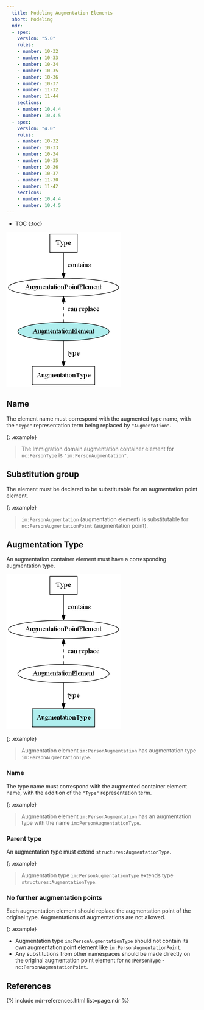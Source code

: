 ```yaml
---
  title: Modeling Augmentation Elements
  short: Modeling
  ndr:
  - spec:
    version: "5.0"
    rules:
    - number: 10-32
    - number: 10-33
    - number: 10-34
    - number: 10-35
    - number: 10-36
    - number: 10-37
    - number: 11-32
    - number: 11-44
    sections:
    - number: 10.4.4
    - number: 10.4.5
  - spec:
    version: "4.0"
    rules:
    - number: 10-32
    - number: 10-33
    - number: 10-34
    - number: 10-35
    - number: 10-36
    - number: 10-37
    - number: 11-30
    - number: 11-42
    sections:
    - number: 10.4.4
    - number: 10.4.5
---
```


- TOC
{:toc}

![Augmentation container element](../images/aug-elt-container.png)

## Name

The element name must correspond with the augmented type name, with the `"Type"` representation term being replaced by `"Augmentation"`.

{: .example}
> The Immigration domain augmentation container element for `nc:PersonType` is `"im:PersonAugmentation"`.

## Substitution group

The element must be declared to be substitutable for an augmentation point element.

{: .example}
> `im:PersonAugmentation` (augmentation element) is substitutable for `nc:PersonAugmentationPoint` (augmentation point).

## Augmentation Type

An augmentation container element must have a corresponding augmentation type.

![Augmentation container type](../images/aug-type-container.png)

{: .example}
> Augmentation element `im:PersonAugmentation` has augmentation type `im:PersonAugmentationType`.

### Name

The type name must correspond with the augmented container element name, with the addition of the `"Type"` representation term.

{: .example}
> Augmentation element `im:PersonAugmentation` has an augmentation type with the name `im:PersonAugmentationType`.

### Parent type

An augmentation type must extend `structures:AugmentationType`.

{: .example}
> Augmentation type `im:PersonAugmentationType` extends type `structures:AugmentationType`.

### No further augmentation points

Each augmentation element should replace the augmentation point of the original type.  Augmentations of augmentations are not allowed.

{: .example}
- Augmentation type `im:PersonAugmentationType` should not contain its own augmentation point element like `im:PersonAugmentationPoint`.
- Any substitutions from other namespaces should be made directly on the original augmentation point element for `nc:PersonType` - `nc:PersonAugmentationPoint`.

## References

{% include ndr-references.html list=page.ndr %}
